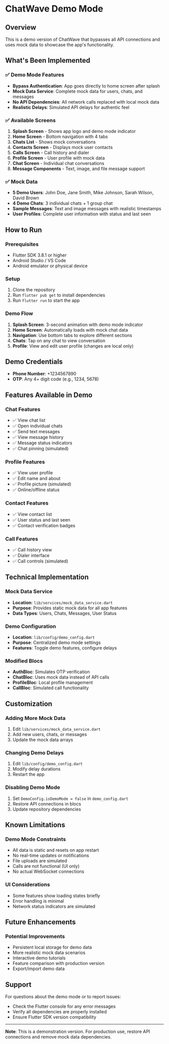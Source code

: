 # ChatWave Demo Mode

## Overview
This is a demo version of ChatWave that bypasses all API connections and uses mock data to showcase the app's functionality.

## What's Been Implemented

### ✅ Demo Mode Features
- **Bypass Authentication**: App goes directly to home screen after splash
- **Mock Data Service**: Complete mock data for users, chats, and messages
- **No API Dependencies**: All network calls replaced with local mock data
- **Realistic Delays**: Simulated API delays for authentic feel

### ✅ Available Screens
1. **Splash Screen** - Shows app logo and demo mode indicator
2. **Home Screen** - Bottom navigation with 4 tabs
3. **Chats List** - Shows mock conversations
4. **Contacts Screen** - Displays mock user contacts
5. **Calls Screen** - Call history and dialer
6. **Profile Screen** - User profile with mock data
7. **Chat Screen** - Individual chat conversations
8. **Message Components** - Text, image, and file message support

### ✅ Mock Data
- **5 Demo Users**: John Doe, Jane Smith, Mike Johnson, Sarah Wilson, David Brown
- **4 Demo Chats**: 3 individual chats + 1 group chat
- **Sample Messages**: Text and image messages with realistic timestamps
- **User Profiles**: Complete user information with status and last seen

## How to Run

### Prerequisites
- Flutter SDK 3.8.1 or higher
- Android Studio / VS Code
- Android emulator or physical device

### Setup
1. Clone the repository
2. Run `flutter pub get` to install dependencies
3. Run `flutter run` to start the app

### Demo Flow
1. **Splash Screen**: 3-second animation with demo mode indicator
2. **Home Screen**: Automatically loads with mock chat data
3. **Navigation**: Use bottom tabs to explore different sections
4. **Chats**: Tap on any chat to view conversation
5. **Profile**: View and edit user profile (changes are local only)

## Demo Credentials
- **Phone Number**: +1234567890
- **OTP**: Any 4+ digit code (e.g., 1234, 5678)

## Features Available in Demo

### Chat Features
- ✅ View chat list
- ✅ Open individual chats
- ✅ Send text messages
- ✅ View message history
- ✅ Message status indicators
- ✅ Chat pinning (simulated)

### Profile Features
- ✅ View user profile
- ✅ Edit name and about
- ✅ Profile picture (simulated)
- ✅ Online/offline status

### Contact Features
- ✅ View contact list
- ✅ User status and last seen
- ✅ Contact verification badges

### Call Features
- ✅ Call history view
- ✅ Dialer interface
- ✅ Call controls (simulated)

## Technical Implementation

### Mock Data Service
- **Location**: `lib/services/mock_data_service.dart`
- **Purpose**: Provides static mock data for all app features
- **Data Types**: Users, Chats, Messages, User Status

### Demo Configuration
- **Location**: `lib/config/demo_config.dart`
- **Purpose**: Centralized demo mode settings
- **Features**: Toggle demo features, configure delays

### Modified Blocs
- **AuthBloc**: Simulates OTP verification
- **ChatBloc**: Uses mock data instead of API calls
- **ProfileBloc**: Local profile management
- **CallBloc**: Simulated call functionality

## Customization

### Adding More Mock Data
1. Edit `lib/services/mock_data_service.dart`
2. Add new users, chats, or messages
3. Update the mock data arrays

### Changing Demo Delays
1. Edit `lib/config/demo_config.dart`
2. Modify delay durations
3. Restart the app

### Disabling Demo Mode
1. Set `DemoConfig.isDemoMode = false` in `demo_config.dart`
2. Restore API connections in blocs
3. Update repository dependencies

## Known Limitations

### Demo Mode Constraints
- All data is static and resets on app restart
- No real-time updates or notifications
- File uploads are simulated
- Calls are not functional (UI only)
- No actual WebSocket connections

### UI Considerations
- Some features show loading states briefly
- Error handling is minimal
- Network status indicators are simulated

## Future Enhancements

### Potential Improvements
- Persistent local storage for demo data
- More realistic mock data scenarios
- Interactive demo tutorials
- Feature comparison with production version
- Export/import demo data

## Support

For questions about the demo mode or to report issues:
- Check the Flutter console for any error messages
- Verify all dependencies are properly installed
- Ensure Flutter SDK version compatibility

---

**Note**: This is a demonstration version. For production use, restore API connections and remove mock data dependencies.
